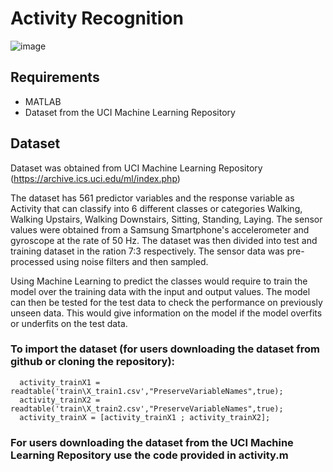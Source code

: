 # Activity Recognition

![image](https://user-images.githubusercontent.com/45201620/92718617-a9008080-f37f-11ea-9d41-27026db7912c.png)

## Requirements
* MATLAB
* Dataset from the UCI Machine Learning Repository

## Dataset
Dataset was obtained from UCI Machine Learning Repository (https://archive.ics.uci.edu/ml/index.php)

The dataset has 561 predictor variables and the response variable as Activity that can classify into 6 different classes or categories Walking, Walking Upstairs, Walking Downstairs, Sitting, Standing, Laying. The sensor values were obtained from a Samsung Smartphone's accelerometer and gyroscope at the rate of 50 Hz. The dataset was then divided into test and training dataset in the ration 7:3 respectively.
The sensor data was pre-processed using noise filters and then sampled.

Using Machine Learning to predict the classes would require to train the model over the training data with the input and output values. The model can then be tested for the test data to check the performance on previously unseen data. This would give information on the model if the model overfits or underfits on the test data.

### To import the dataset (for users downloading the dataset from github or cloning the repository):
```
  activity_trainX1 = readtable('train\X_train1.csv',"PreserveVariableNames",true);
  activity_trainX2 = readtable('train\X_train2.csv',"PreserveVariableNames",true);
  activity_trainX = [activity_trainX1 ; activity_trainX2]; 
```

### For users downloading the dataset from the UCI Machine Learning Repository use the code provided in activity.m
